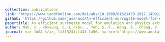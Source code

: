 ```yaml
---
collection: publications
link: 'https://www.tandfonline.com/doi/abs/10.1080/01621459.2017.1409123'
github: 'https://github.com/jasa-acs/An-efficient-surrogate-model-for-emulation-and-physics-extraction-of-large-eddy-simulations'
papertitle: An efficient surrogate model for emulation and physics extraction of large eddy simulations.
author: Mak, S., <b>Sung, C.-L.</b>, , Yeh, S.-T., Wang, X., Chang, Y.-C., Joseph, V. R., Yang, V., and Wu, C. F. J. (2018)
journal: <i> JASA </i>, 113(524):1443-1456. <a href="https://www.amstat.org/your-career/awards/statistics-in-physical-engineering-sciences-award"> [SPES Award from ASA in 2019] </a>
---
```

